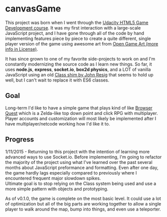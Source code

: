 canvasGame
==========

This project was born when I went through the <a href="https://www.udacity.com/course/cs255">Udacity HTML5 Game Development course</a>.  It was my first interaction with a large-scale JavaScript project, and I have gone through all of the code by hand implementing features piece by piece to create a quite different, single player version of the game using awesome art from <a href="http://opengameart.org/">Open Game Art (more info in License)</a>.

It has since grown to one of my favorite side-projects to work on and I'm constantly modernizing the source code as I learn new things.  So far, it uses **node.js**, **express**, **socket.io**, **box2d physics**, and a LOT of vanilla JavaScript using an old <a href="http://ejohn.org/blog/simple-javascript-inheritance/">Class shim by John Resig</a> that seems to hold up well, but I can't wait to replace it with ES6 classes.

## Goal

Long-term I'd like to have a simple game that plays kind of like <a href="http://browserquest.mozilla.org/">Browser Quest</a> which is a Zelda-like top down point and click RPG with multiplayer.  Player accounts and customization will most likely be implemented after I have multiplayer/netcode working how I'd like it to.

## Progress

1/11/2015 - Returning to this project with the intention of learning more advanced ways to use Socket.io.  Before implementing, I'm going to refactor the majority of the project using what I've learned over the past several months about JavaScript preformance and formatting.  Even after one day, the game hardly lags especially compared to previously where I encountered frequent major slowdown spikes.  
Ultimate goal is to stop relying on the Class system being used and use a more simple pattern with objects and prototyping.

As of v0.1.0, the game is complete on the most basic level.  It could use a lot of optimization but all of the big parts are working together to allow a single player to walk around the map, bump into things, and even use a teleporter.

